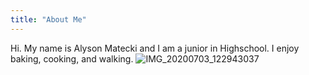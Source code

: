 ```yaml
---
title: "About Me"
---
```


Hi. My name is Alyson Matecki and I am a junior in Highschool. I enjoy baking, cooking, and walking. 
![IMG_20200703_122943037](https://user-images.githubusercontent.com/84041082/119523033-700c0e80-bd4a-11eb-9237-5b429fab4176.jpg)


